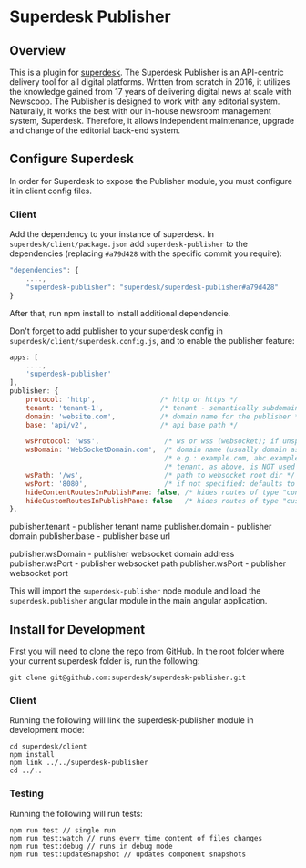 # Superdesk Publisher

## Overview

This is a plugin for [superdesk](https://github.com/superdesk/superdesk).
The Superdesk Publisher is an API-centric delivery tool for all digital platforms. Written from scratch in 2016, it utilizes the knowledge gained from 17 years of delivering digital news at scale with Newscoop. The Publisher is designed to work with any editorial system. Naturally, it works the best with our in-house newsroom management system, Superdesk. Therefore, it allows independent maintenance, upgrade and change of the editorial back-end system.

## Configure Superdesk

In order for Superdesk to expose the Publisher module, you must configure it in client config files.

### Client

Add the dependency to your instance of superdesk.
In `superdesk/client/package.json` add `superdesk-publisher` to the dependencies
(replacing `#a79d428` with the specific commit you require):

```js
"dependencies": {
    ....,
    "superdesk-publisher": "superdesk/superdesk-publisher#a79d428"
}
```

After that, run npm install to install additional dependencie.

Don't forget to add publisher to your superdesk config in `superdesk/client/superdesk.config.js`, and
to enable the publisher feature:

```js
apps: [
    ....,
    'superdesk-publisher'
],
publisher: {
    protocol: 'http',                /* http or https */
    tenant: 'tenant-1',              /* tenant - semantically subdomain, '' is allowed */
    domain: 'website.com',           /* domain name for the publisher */
    base: 'api/v2',                  /* api base path */

    wsProtocol: 'wss',                /* ws or wss (websocket); if unspecified or '' defaults to 'wss' */
    wsDomain: 'WebSocketDomain.com',  /* domain name (usually domain as above) */
                                      /* e.g.: example.com, abc.example.com */
                                      /* tenant, as above, is NOT used for websocket */
    wsPath: '/ws',                    /* path to websocket root dir */
    wsPort: '8080',                   /* if not specified: defaults to 443 for wss, 80 for ws */
    hideContentRoutesInPublishPane: false, /* hides routes of type "content" from select box in publish panes in monitoring view as well as in output control. If not specified: defaults to false */
    hideCustomRoutesInPublishPane: false   /* hides routes of type "custom" from select box in publish panes in monitoring view as well as in output control. If not specified: defaults to false */
},
```

publisher.tenant - publisher tenant name
publisher.domain - publisher domain
publisher.base - publisher base url

publisher.wsDomain - publisher websocket domain address
publisher.wsPort - publisher websocket path
publisher.wsPort - publisher websocket port

This will import the `superdesk-publisher` node module and load the `superdesk.publisher` angular module in the main angular application.

## Install for Development

First you will need to clone the repo from GitHub.
In the root folder where your current superdesk folder is, run the following:

```
git clone git@github.com:superdesk/superdesk-publisher.git
```

### Client

Running the following will link the superdesk-publisher module in development mode:

```
cd superdesk/client
npm install
npm link ../../superdesk-publisher
cd ../..
```

### Testing

Running the following will run tests:

```
npm run test // single run
npm run test:watch // runs every time content of files changes
npm run test:debug // runs in debug mode
npm run test:updateSnapshot // updates component snapshots
```
